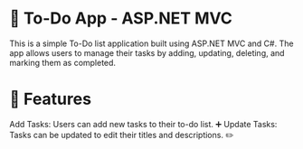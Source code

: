 # 📝 To-Do App - ASP.NET MVC

This is a simple To-Do list application built using ASP.NET MVC and C#. The app allows users to manage their tasks by adding, updating, deleting, and marking them as completed.

# 🚀 Features
Add Tasks: Users can add new tasks to their to-do list. ➕
Update Tasks: Tasks can be updated to edit their titles and descriptions. ✏️
